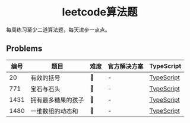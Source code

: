 <h1 align="center">
  leetcode算法题
</h1>

每周练习至少二道算法题，每天进步一点点。

## Problems

|编号|题目|难度|官方解决方案|TypeScript|
|----|----|---|---------|----------|
|20|有效的括号|🌟|-|[TypeScript](https://github.com/wangxingkang/leetcode/blob/main/src/20-valid-parentheses/index.ts)|
|771|宝石与石头|🌟|-|[TypeScript](https://github.com/wangxingkang/leetcode/blob/main/src/771-jewels-and-stones/index.ts)|
|1431|拥有最多糖果的孩子|🌟|-|[TypeScript](https://github.com/wangxingkang/leetcode/blob/main/src/1431-kids-with-the-greatest-number-of-candies/index.ts)|
|1480|一维数组的动态和|🌟|-|[TypeScript](https://github.com/wangxingkang/leetcode/blob/main/src/1480-running-sum-of-1d-array/index.ts)|
